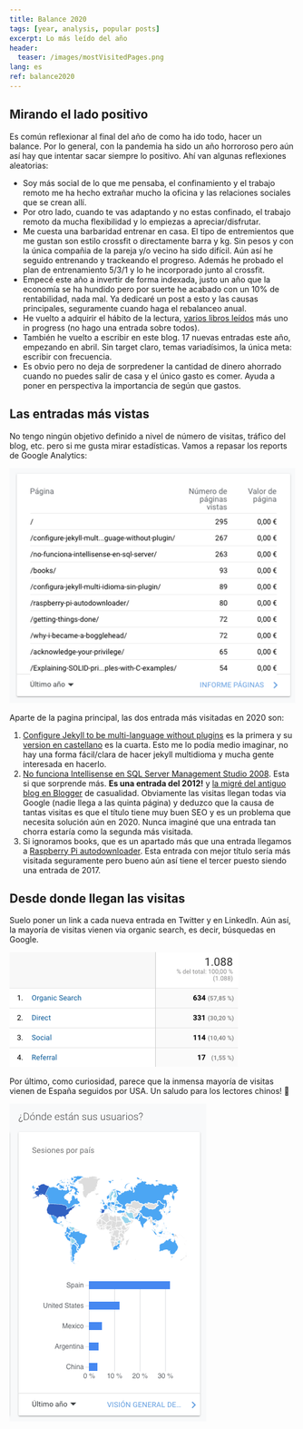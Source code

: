 ```yaml
---
title: Balance 2020
tags: [year, analysis, popular posts]
excerpt: Lo más leído del año
header:
  teaser: /images/mostVisitedPages.png
lang: es
ref: balance2020
---
```


## Mirando el lado positivo

Es común reflexionar al final del año de como ha ido todo, hacer un balance. Por lo general, con la pandemia ha sido un año horroroso pero aún así hay que intentar sacar siempre lo positivo. Ahí van algunas reflexiones aleatorias:

- Soy más social de lo que me pensaba, el confinamiento y el trabajo remoto me ha hecho extrañar mucho la oficina y las relaciones sociales que se crean allí.
- Por otro lado, cuando te vas adaptando y no estas confinado, el trabajo remoto da mucha flexibilidad y lo empiezas a apreciar/disfrutar.
- Me cuesta una barbaridad entrenar en casa. El tipo de entremientos que me gustan son estilo crossfit o directamente barra y kg. Sin pesos y con la única compañia de la pareja y/o vecino ha sido difícil. Aún así he seguido entrenando y trackeando el progreso. Además he probado el plan de entrenamiento 5/3/1 y lo he incorporado junto al crossfit.
- Empecé este año a invertir de forma indexada, justo un año que la economía se ha hundido pero por suerte he acabado con un 10% de rentabilidad, nada mal. Ya dedicaré un post a esto y las causas principales, seguramente cuando haga el rebalanceo anual.
- He vuelto a adquirir el hábito de la lectura, [varios libros leídos](https://juan.pallares.me/books/) más uno in progress (no hago una entrada sobre todos).
- También he vuelto a escribir en este blog. 17 nuevas entradas este año, empezando en abril. Sin target claro, temas variadísimos, la única meta: escribir con frecuencia.
- Es obvio pero no deja de sorpredener la cantidad de dinero ahorrado cuando no puedes salir de casa y el único gasto es comer. Ayuda a poner en perspectiva la importancia de según que gastos.

## Las entradas más vistas

No tengo ningún objetivo definido a nivel de número de visitas, tráfico del blog, etc. pero si me gusta mirar estadísticas. Vamos a repasar los reports de Google Analytics:

![Most visited pages](/images/mostVisitedPages.png)

Aparte de la pagina principal, las dos entrada más visitadas en 2020 son:

1. [Configure Jekyll to be multi-language without plugins](https://juan.pallares.me/configure-jekyll-multi-language-without-plugin/) es la primera y su [version en castellano](https://juan.pallares.me/configura-jekyll-multi-idioma-sin-plugin/) es la cuarta. Esto me lo podía medio imaginar, no hay una forma fácil/clara de hacer jekyll multidioma y mucha gente interesada en hacerlo.
2. [No funciona Intellisense en SQL Server Management Studio 2008](https://juan.pallares.me/no-funciona-intellisense-en-sql-server/). Esta si que sorprende más. **Es una entrada del 2012!** y [la migré del antiguo blog en Blogger](https://juan.pallares.me/moving-to-jekyll/) de casualidad. Obviamente las visitas llegan todas via Google (nadie llega a las quinta página) y deduzco que la causa de tantas visitas es que el título tiene muy buen SEO y es un problema que necesita solución aún en 2020. Nunca imaginé que una entrada tan chorra estaría como la segunda más visitada.
3. Si ignoramos books, que es un apartado más que una entrada llegamos a [Raspberry Pi autodownloader](https://juan.pallares.me/raspberry-pi-autodownloader/). Esta entrada con mejor título sería más visitada seguramente pero bueno aún así tiene el tercer puesto siendo una entrada de 2017.

## Desde donde llegan las visitas

Suelo poner un link a cada nueva entrada en Twitter y en LinkedIn. Aún así, la mayoría de visitas vienen via organic search, es decir, búsquedas en Google.

![Visitors source](/images/usersOrigin.png)

Por último, como curiosidad, parece que la inmensa mayoría de visitas vienen de España seguidos por USA. Un saludo para los lectores chinos! 🤣

![Visitors country of origin](/images/countryOfOrigin.png)
